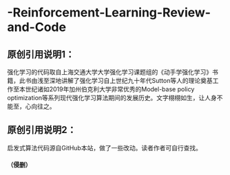 # -Reinforcement-Learning-Review-and-Code
## 原创引用说明1：

强化学习的代码取自上海交通大学大学强化学习课题组的《动手学强化学习》书籍，此书由浅至深地讲解了强化学习自上世纪九十年代Sutton等人的理论奠基工作至本世纪诸如2019年加州伯克利大学非常优秀的Model-base policy optimization等系列现代强化学习算法期间的发展历史。文字栩栩如生，让人身不能至，心向往之。

## 原创引用说明2：

启发式算法代码源自GitHub本站，做了一些改动。读者作者可自行查找。

#### （侵删）
